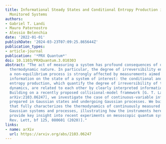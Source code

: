 ```yaml
---
title: Informational Steady States and Conditional Entropy Production in Continuously
  Monitored Systems
authors:
- Gabriel T. Landi
- Mauro Paternostro
- Alessio Belenchia
date: '2022-01-01'
publishDate: '2024-03-23T07:09:25.865644Z'
publication_types:
- article-journal
publication: '*PRX Quantum*'
doi: 10.1103/PRXQuantum.3.010303
abstract: "The act of measuring a system has profound consequences of dynamical and
  thermodynamic nature. In particular, the degree of irreversibility ensuing from
  a non-equilibrium process is strongly affected by measurements aimed at acquiring
  information on the state of a system of interest: the conditional and unconditional
  entropy production, which quantify the degree of irreversibility of the open system's
  dynamics, are related to each other by clearly interpreted informational quantities.
  Building on a recently proposed collisional-model framework [G. T. Landi ıt et al.,
  arXiv:2103.06247], we investigate the case of continuous-variable information carriers
  prepared in Gaussian states and undergoing Gaussian processes. We build up a toolbox
  that fully characterizes the thermodynamics of continuously measured non-equilibrium
  Gaussian systems and processes, illustrating how the instruments hereby introduced
  provide key insight into recent experiments on mesoscopic quantum systems [Phys.
  Rev. Lett, bf 125, 080601 (2020)]."
links:
- name: arXiv
  url: https://arxiv.org/abs/2103.06247
---
```

